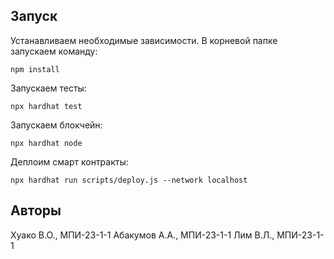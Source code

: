 ## Запуск

Устанавливаем необходимые зависимости. В корневой папке запускаем команду:

```
npm install
```
Запускаем тесты:

```
npx hardhat test
```

Запускаем блокчейн:
```
npx hardhat node
```
Деплоим смарт контракты:

```
npx hardhat run scripts/deploy.js --network localhost
```

## Авторы 

Хуако В.О., МПИ-23-1-1
Абакумов А.А., МПИ-23-1-1
Лим В.Л., МПИ-23-1-1
